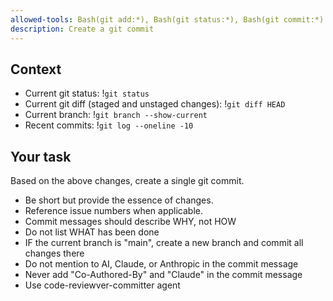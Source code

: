 ```yaml
---
allowed-tools: Bash(git add:*), Bash(git status:*), Bash(git commit:*)
description: Create a git commit
---
```


## Context

- Current git status: !`git status`
- Current git diff (staged and unstaged changes): !`git diff HEAD`
- Current branch: !`git branch --show-current`
- Recent commits: !`git log --oneline -10`

## Your task

Based on the above changes, create a single git commit.
- Be short but provide the essence of changes. 
- Reference issue numbers when applicable.
- Commit messages should describe WHY, not HOW
- Do not list WHAT has been done
- IF the current branch is "main", create a new branch and commit all changes there
- Do not mention to AI, Claude, or Anthropic in the commit message
- Never add "Co-Authored-By" and "Claude" in the commit message
- Use code-reviewver-committer agent